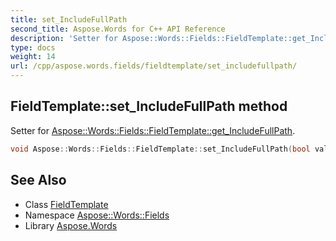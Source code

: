```yaml
---
title: set_IncludeFullPath
second_title: Aspose.Words for C++ API Reference
description: 'Setter for Aspose::Words::Fields::FieldTemplate::get_IncludeFullPath.'
type: docs
weight: 14
url: /cpp/aspose.words.fields/fieldtemplate/set_includefullpath/
---
```

## FieldTemplate::set_IncludeFullPath method


Setter for [Aspose::Words::Fields::FieldTemplate::get_IncludeFullPath](../get_includefullpath/).

```cpp
void Aspose::Words::Fields::FieldTemplate::set_IncludeFullPath(bool value)
```

## See Also

* Class [FieldTemplate](../)
* Namespace [Aspose::Words::Fields](../../)
* Library [Aspose.Words](../../../)
